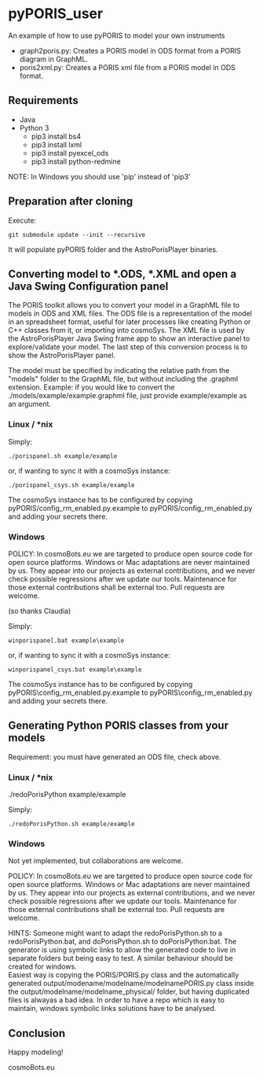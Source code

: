 # pyPORIS_user
An example of how to use pyPORIS to model your own instruments

* graph2poris.py: Creates a PORIS model in ODS format from a PORIS diagram in GraphML.
* poris2xml.py: Creates a PORIS xml file from a PORIS model in ODS format.

## Requirements
* Java
* Python 3
    * pip3 install bs4
    * pip3 install lxml
    * pip3 install pyexcel_ods
    * pip3 install python-redmine

NOTE: In Windows you should use 'pip' instead of 'pip3'

## Preparation after cloning
Execute:

    git submodule update --init --recursive

It will populate pyPORIS folder and the AstroPorisPlayer binaries.

## Converting model to *.ODS, *.XML and open a Java Swing Configuration panel

The PORIS toolkit allows you to convert your model in a GraphML file to models in ODS and XML files.
The ODS file is a representation of the model in an spreadsheet format, useful for later processes like creating Python or C++ classes from it, or importing into cosmoSys.
The XML file is used by the AstroPorisPlayer Java Swing frame app to show an interactive panel to explore/validate your model.
The last step of this conversion process is to show the AstroPorisPlayer panel.

The model must be specified by indicating the relative path from the "models" folder to the GraphML file, but without including the .graphml extension.
Example: if you would like to convert the ./models/example/example.graphml file, just provide example/example as an argument.

### Linux / *nix
Simply:

    ./porispanel.sh example/example

or, if wanting to sync it with a cosmoSys instance:

    ./porispanel_csys.sh example/example

The cosmoSys instance has to be configured by copying pyPORIS/config_rm_enabled.py.example to pyPORIS/config_rm_enabled.py and adding your secrets there.

### Windows

POLICY: In cosmoBots.eu we are targeted to produce open source code for open source platforms.  Windows or Mac adaptations are never maintained by us.  They appear into our projects as external contributions, and we never check possible regressions after we update our tools.  Maintenance for those external contributions shall be external too.  Pull requests are welcome.

(so thanks Claudia)

Simply:

    winporispanel.bat example\example

or, if wanting to sync it with a cosmoSys instance:

    winporispanel_csys.bat example\example

The cosmoSys instance has to be configured by copying pyPORIS\config_rm_enabled.py.example to pyPORIS\config_rm_enabled.py and adding your secrets there.

## Generating Python PORIS classes from your models

Requirement: you must have generated an ODS file, check above.

### Linux / *nix
./redoPorisPython example/example

Simply:

    ./redoPorisPython.sh example/example

### Windows

Not yet implemented, but collaborations are welcome.  

POLICY: In cosmoBots.eu we are targeted to produce open source code for open source platforms.  Windows or Mac adaptations are never maintained by us.  They appear into our projects as external contributions, and we never check possible regressions after we update our tools.  Maintenance for those external contributions shall be external too.  Pull requests are welcome.

HINTS: Someone might want to adapt the redoPorisPython.sh to a redoPorisPython.bat, and doPorisPython.sh to doPorisPython.bat.
The generator is using symbolic links to allow the generated code to live in separate folders but being easy to test.  A similar behaviour should be created for windows.  
Easiest way is copying the PORIS/PORIS.py class and the automatically generated output/modename/modelname/modelnamePORIS.py class inside the output/modelname/modelname_physical/ folder, but having duplicated files is alwayas a bad idea. 
In order to have a repo which is easy to maintain, windows symbolic links solutions have to be analysed.

## Conclusion
Happy modeling!

cosmoBots.eu
